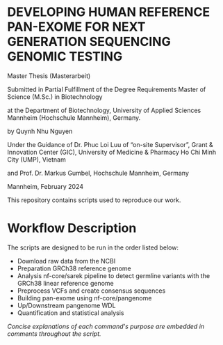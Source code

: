 # **DEVELOPING HUMAN REFERENCE PAN-EXOME FOR NEXT GENERATION SEQUENCING GENOMIC TESTING**
Master Thesis (Masterarbeit)

Submitted in Partial Fulfillment of the Degree Requirements Master of Science (M.Sc.) in Biotechnology

at the Department of Biotechnology, University of Applied Sciences Mannheim (Hochschule Mannheim), Germany.

by Quynh Nhu Nguyen

Under the Guidance of Dr. Phuc Loi Luu of “on-site Supervisor”, Grant & Innovation Center (GIC), University of Medicine & Pharmacy Ho Chi Minh City (UMP), Vietnam 

and Prof. Dr. Markus Gumbel, Hochschule Mannheim, Germany

Mannheim, February 2024 

This repository contains scripts used to reproduce our work.

# Workflow Description
The scripts are designed to be run in the order listed below:
- Download raw data from the NCBI
- Preparation GRCh38 reference genome
- Analysis nf-core/sarek pipeline to detect germline variants with the GRCh38 linear reference genome
- Preprocess VCFs and create consensus sequences
- Building pan-exome using nf-core/pangenome
- Up/Downstream pangenome WDL
- Quantification and statistical analysis

*Concise explanations of each command's purpose are embedded in comments throughout the script.*
